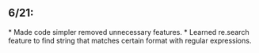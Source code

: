 <h2> 6/21: </h2>
* Made code simpler removed unnecessary features.
* Learned re.search feature to find string that matches certain format with regular expressions.
